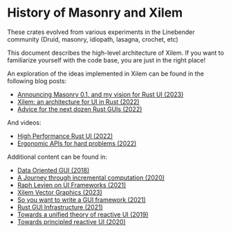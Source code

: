 # History of Masonry and Xilem

These crates evolved from various experiments in the Linebender community (Druid, masonry, idiopath, lasagna, crochet, etc)

This document describes the high-level architecture of Xilem.
If you want to familiarize yourself with the code base, you are just in the right place!

An exploration of the ideas implemented in Xilem can be found in the following blog posts:

- [Announcing Masonry 0.1, and my vision for Rust UI (2023)](https://poignardazur.github.io/2023/02/02/masonry-01-and-my-vision-for-rust-ui/)
- [Xilem: an architecture for UI in Rust (2022)](https://raphlinus.github.io/rust/gui/2022/05/07/ui-architecture.html)
- [Advice for the next dozen Rust GUIs (2022)](https://raphlinus.github.io/rust/gui/2022/07/15/next-dozen-guis.html)

And videos:

- [High Performance Rust UI (2022)](https://www.youtube.com/watch?v=zVUTZlNCb8U)
- [Ergonomic APIs for hard problems (2022)](https://www.youtube.com/watch?v=Phk0C-kLlho&t=2706s)

Additional content can be found in:

- [Data Oriented GUI (2018)](https://www.youtube.com/watch?v=4YTfxresvS8)
- [A Journey through incremental computation (2020)](https://www.youtube.com/watch?v=DSuX-LIAU-I)
- [Raph Levien on UI Frameworks (2021)](https://www.youtube.com/watch?v=PwuwG2-0n3I)
- [Xilem Vector Graphics (2023)](https://www.youtube.com/watch?v=XjbVnwBtVEk)
- [So you want to write a GUI framework (2021)](https://www.cmyr.net/blog/gui-framework-ingredients.html)
- [Rust GUI Infrastructure (2021)](https://www.cmyr.net/blog/rust-gui-infra.html)
- [Towards a unified theory of reactive UI (2019)](https://raphlinus.github.io/ui/druid/2019/11/22/reactive-ui.html)
- [Towards principled reactive UI (2020)](https://raphlinus.github.io/rust/druid/2020/09/25/principled-reactive-ui.html)
